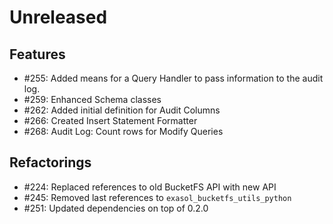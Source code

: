 # Unreleased

## Features

* #255: Added means for a Query Handler to pass information to the audit log.
* #259: Enhanced Schema classes
* #262: Added initial definition for Audit Columns
* #266: Created Insert Statement Formatter
* #268: Audit Log: Count rows for Modify Queries

## Refactorings

* #224: Replaced references to old BucketFS API with new API
* #245: Removed last references to `exasol_bucketfs_utils_python`
* #251: Updated dependencies on top of 0.2.0